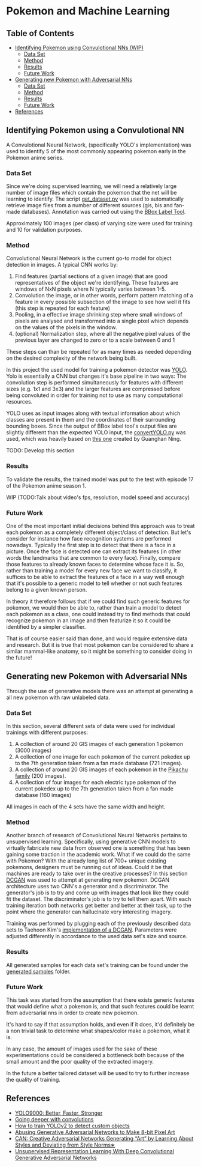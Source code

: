 # Pokemon and Machine Learning

## Table of Contents
  - [Identifying Pokemon using Convulotional NNs (WIP)](#identifying-pokemon-using-convulotional-nns)
    - [Data Set](#data-set)
    - [Method](#method)
    - [Results](#results)
    - [Future Work](#future-work)
  - [Generating new Pokemon with Adversarial NNs](#generating-new-pokemon-with-adversarial-nns)
    - [Data Set](#data-set)
    - [Method](#method)
    - [Results](#results)
    - [Future Work](#future-work)
  - [References](#references)

## Identifying Pokemon using a Convulotional NN

A Convulotional Neural Network, (specifically YOLO's implementation) was used to identify 5 of the most commonly appearing pokemon early in the Pokemon anime series.

### Data Set

Since we're doing supervised learning, we will need a relatively large number of image files which contain the pokemon that the net will be learning to identify. The script [get_dataset.py](get_dataset.py) was used to automatically retrieve image files from a number of different sources (gis, bis and fan-made databases). Annotation was carried out using the [BBox Label Tool](https://github.com/puzzledqs/BBox-Label-Tool).

Approximately 100 images (per class) of varying size were used for training and 10 for validation purposes.

### Method

Convolutional Neural Network is the current go-to model for object detection in images. A typical CNN works by:

1. Find features (partial sections of a given image) that are good representatives of the object we're identifying. These features are windows of NxN pixels where N typically varies between 1-5.
2. Convolution the image, or in other words, perform pattern matching of a feature in every possible subsection of the image to see how well it fits (this step is repeated for each feature)
3. Pooling, in a effective image shrinking step where small windows of pixels are analysed and transformed into a single pixel which depends on the values of the pixels in the window.
4. (optional) Normalization step, where all the negative pixel values of the previous layer are changed to zero or to a scale between 0 and 1

These steps can than be repeated for as many times as needed depending on the desired complexity of the network being built.

In this project the used model for training a pokemon detector was [YOLO](https://pjreddie.com/darknet/yolo/). Yolo is essentially a CNN but changes it's base pipeline in two ways: The convolution step is performed simultaneously for features with different sizes (e.g. 1x1 and 3x3) and the larger features are compressed before being convoluted in order for training not to use as many computational resources.

YOLO uses as input images along with textual information about which classes are present in them and the coordinates of their surrounding bounding boxes. Since the output of BBox label tool's output files are slightly different than the expected YOLO input, the [convertYOLO.py](convertYOLO.py) was used, which was heavily based on [this one](https://github.com/Guanghan/darknet/blob/master/scripts/convert.py) created by Guanghan Ning.

TODO: Develop this section

### Results

To validate the results, the trained model was put to the test with episode 17 of the Pokemon anime season 1.

WIP (TODO:Talk about video's fps, resolution, model speed and accuracy)

### Future Work

One of the most important initial decisions behind this approach was to treat each pokemon as a completely different object/class of detection. But let's consider for instance how face recognition systems are performed nowadays. Typically the first step is to detect that there is a face in a picture. Once the face is detected one can extract its features (in other words the landmarks that are common to every face). Finally, compare those features to already known faces to determine whose face it is. So, rather than training a model for every new face we want to classify, it suffices to be able to extract the features of a face in a way well enough that it's possible to a generic model to tell whether or not such features belong to a given known person.

In theory it therefore follows that if we could find such generic features for pokemon, we would then be able to, rather than train a model to detect each pokemon as a class, one could instead try to find methods that could recognize pokemon in an image and then featurize it so it could be identified by a simpler classifier.

That is of course easier said than done, and would require extensive data and research. But it is true that most pokemon can be considered to share a similar mammal-like anatomy, so it might be something to consider doing in the future!

## Generating new Pokemon with Adversarial NNs

Through the use of generative models there was an attempt at generating a all new pokemon with raw unlabeled data.

### Data Set

In this section, several different sets of data were used for individual trainings with different purposes:

1. A collection of around 20 GIS images of each generation 1 pokemon (3000 images)
2. A collection of one image for each pokemon of the current pokedex up to the 7th generation taken from a fan made database (721 images).
3. A collection of around 20 GIS images of each pokemon in the [Pikachu family](http://pokemon.wikia.com/wiki/Pikachu-family_Pok%C3%A9mon) (200 images).
4. A collection of four images for each electric type pokemon of the current pokedex up to the 7th generation taken from a fan made database (160 images)

All images in each of the 4 sets have the same width and height.

### Method

Another branch of research of Convolutional Neural Networks pertains to unsupervised learning. Specifically, using generative CNN models to virtually fabricate new data from observed one is something that has been gaining some traction in the academic work.
What if we could do the same with Pokemon? With the already long list of 700+ unique existing pokemons, designers must be running out of ideas. Could it be that machines are ready to take over in the creative processes?
In this section [DCGAN](https://arxiv.org/pdf/1511.06434.pdf) was used to attempt at generating new pokemon. DCGAN architecture uses two CNN's a generator and a discriminator. The generator's job is to try and come up with images that look like they could fit the dataset. The discriminator's job is to try to tell them apart. With each training iteration both networks get better and better at their task, up to the point where the generator can hallucinate very interesting imagery.

Training was performed by plugging each of the previously described data sets to Taehoon Kim's [implementation of a DCGAN](https://github.com/carpedm20/DCGAN-tensorflow). Parameters were adjusted differently in accordance to the used data set's size and source.

### Results

All generated samples for each data set's training can be found under the [generated samples](generated_samples/) folder.



### Future Work

This task was started from the assumption that there exists generic features that would define what a pokemon is, and that such features could be learnt from adversarial nns in order to create new pokemon.

It's hard to say if that assumption holds, and even if it does, it'd definitely be a non trivial task to determine what shapes/color make a pokemon, what it is.

In any case, the amount of images used for the sake of these experimentations could be considered a bottleneck both because of the small amount and the poor quality of the extracted imagery.

In the future a better tailored dataset will be used to try to further increase the quality of training.


## References


* [YOLO9000: Better, Faster, Stronger](https://arxiv.org/pdf/1612.08242.pdf)
* [Going deeper with convolutions](https://arxiv.org/pdf/1409.4842.pdf)
* [How to train YOLOv2 to detect custom objects](https://timebutt.github.io/static/how-to-train-yolov2-to-detect-custom-objects/)
* [Abusing Generative Adversarial Networks to Make 8-bit Pixel Art](https://medium.com/@ageitgey/abusing-generative-adversarial-networks-to-make-8-bit-pixel-art-e45d9b96cee7)
* [CAN: Creative Adversarial Networks Generating “Art” by Learning About Styles and Deviating from Style Norms∗](https://arxiv.org/pdf/1706.07068.pdf)
* [Unsupervised Representation Learning With Deep Convolutional Generative Adversarial Networks](https://arxiv.org/pdf/1511.06434.pdf)